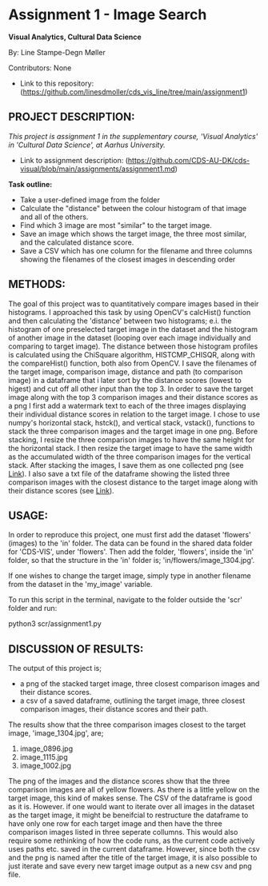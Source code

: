 # Assignment 1 - Image Search
**Visual Analytics, Cultural Data Science**

By: Line Stampe-Degn Møller

Contributors: None
- Link to this repository: (https://github.com/linesdmoller/cds_vis_line/tree/main/assignment1)

## PROJECT DESCRIPTION:
*This project is assignment 1 in the supplementary course, 'Visual Analytics' in 'Cultural Data Science', at Aarhus University.*
- Link to assignment description: (https://github.com/CDS-AU-DK/cds-visual/blob/main/assignments/assignment1.md)

**Task outline:**
- Take a user-defined image from the folder
- Calculate the "distance" between the colour histogram of that image and all of the others.
- Find which 3 image are most "similar" to the target image.
- Save an image which shows the target image, the three most similar, and the calculated distance score.
- Save a CSV which has one column for the filename and three columns showing the filenames of the closest images in descending order

## METHODS:
The goal of this project was to quantitatively compare images based in their histograms. I approached this task by using OpenCV's calcHist() function and then calculating the 'distance' between two histograms; e.i. the histogram of one preselected target image in the dataset and the histogram of another image in the dataset (looping over each image individually and comparing to target image). The distance between those histogram profiles is calculated using the ChiSquare algorithm, HISTCMP_CHISQR, along with the compareHist() function, both also from OpenCV. I save the filenames of the target image, comparison image, distance and path (to comparison image) in a dataframe that i later sort by the distance scores (lowest to higest) and cut off all other input than the top 3. 
In order to save the target image along with the top 3 comparison images and their distance scores as a png I first add a watermark text to each of the three images displaying their individual distance scores in relation to the target image. I chose to use numpy's horizontal stack, hstck(), and vertical stack, vstack(), functions to stack the three comparison images and the target image in one png. Before stacking, I resize the three comparison images to have the same height for the horizontal stack. I then resize the target image to have the same width as the accumulated width of the three comparison images for the vertical stack. After stacking the images, I save them as one collected png (see [Link](https://github.com/linesdmoller/cds_vis_line/blob/main/assignment1/out/image_1304.jpg_comparison_images.png)). I also save a txt file of the dataframe showing the listed three comparison images with the closest distance to the target image along with their distance scores (see [Link](https://github.com/linesdmoller/cds_vis_line/blob/main/assignment1/out/image_1304.jpg_comparison_dataframe.csv)).

## USAGE:
In order to reproduce this project, one must first add the dataset 'flowers' (images) to the 'in' folder. The data can be found in the shared data folder for 'CDS-VIS', under 'flowers'. Then add the folder, 'flowers', inside the 'in' folder, so that the structure in the 'in' folder is; 'in/flowers/image_1304.jpg'.

If one wishes to change the target image, simply type in another filename from the dataset in the 'my_image' variable.

To run this script in the terminal, navigate to the folder outside the 'scr' folder and run:

python3 scr/assignment1.py

## DISCUSSION OF RESULTS:
The output of this project is;
- a png of the stacked target image, three closest comparison images and their distance scores.
- a csv of a saved dataframe, outlining the target image, three closest comparison images, their distance scores and their path.

The results show that the three comparison images closest to the target image, 'image_1304.jpg', are;
1. image_0896.jpg
2. image_1115.jpg
3. image_1002.jpg

The png of the images and the distance scores show that the three comparison images are all of yellow flowers. As there is a little yellow on the target image, this kind of makes sense. The CSV of the dataframe is good as it is. However. if one would want to iterate over all images in the dataset as the target image, it might be beneifcial to restructure the dataframe to have only one row for each target image and then have the three comparison images listed in three seperate collumns. This would also require some rethinking of how the code runs, as the current code actively uses paths etc. saved in the current dataframe. However, since both the csv and the png is named after the title of the target image, it is also possible to just iterate and save every new target image output as a new csv and png file.
